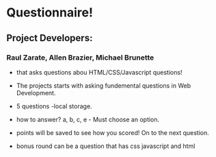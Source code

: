 # Questionnaire! 
## Project Developers:
### Raul Zarate, Allen Brazier, Michael Brunette
 - that asks questions abou HTML/CSS/Javascript questions!

- The projects starts with asking fundemental questions in Web Development.
- 5 questions -local storage.
- how to answer?  a, b, c, e - Must choose an option.
- points will be saved to see how you scored! On to the next question.

- bonus round can be a question that has css javascript and html
